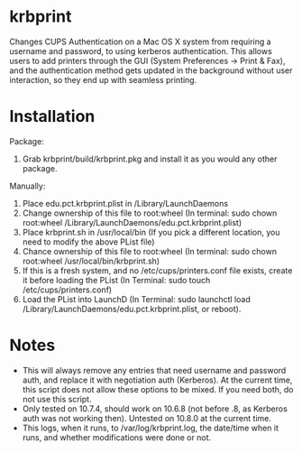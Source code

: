 krbprint
========

Changes CUPS Authentication on a Mac OS X system from requiring a username and password, to using kerberos authentication. 
This allows users to add printers through the GUI (System Preferences -> Print & Fax), and the authentication method gets
updated in the background without user interaction, so they end up with seamless printing. 

Installation
========
Package:

1. Grab krbprint/build/krbprint.pkg and install it as you would any other package. 

Manually:

1. Place edu.pct.krbprint.plist in /Library/LaunchDaemons
2. Change ownership of this file to root:wheel (In terminal: sudo chown root:wheel /Library/LaunchDaemons/edu.pct.krbprint.plist)
3. Place krbprint.sh in /usr/local/bin (If you pick a different location, you need to modify the above PList file)
4. Chance ownership of this file to root:wheel (In terminal: sudo chown root:wheel /usr/local/bin/krbprint.sh)
5. If this is a fresh system, and no /etc/cups/printers.conf file exists, create it before loading the PList (In Terminal: sudo touch /etc/cups/printers.conf)
6. Load the PList into LaunchD (In Terminal: sudo launchctl load /Library/LaunchDaemons/edu.pct.krbprint.plist, or reboot).


Notes
========
* This will always remove any entries that need username and password auth, and replace it with negotiation auth (Kerberos). 
  At the current time, this script does not allow these options to be mixed. 
  If you need both, do not use this script. 
* Only tested on 10.7.4, should work on 10.6.8 (not before .8, as Kerberos auth was not working then).
  Untested on 10.8.0 at the current time.
* This logs, when it runs, to /var/log/krbprint.log, the date/time when it runs, and whether modifications were done or not. 

